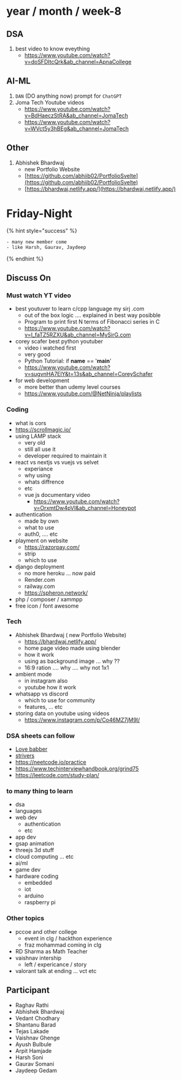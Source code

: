 # year / month / week-8

## DSA

1. best video to know eveything
   - https://www.youtube.com/watch?v=doSFDItcQrk&ab_channel=ApnaCollege


## AI-ML

1. `DAN` (DO anything now) prompt for `ChatGPT`
2. Joma Tech Youtube videos
	- https://www.youtube.com/watch?v=BdHaeczStRA&ab_channel=JomaTech
	- https://www.youtube.com/watch?v=WVct5y3hBEg&ab_channel=JomaTech

## Other

1. Abhishek Bhardwaj
	- new Portfolio Website
	- [https://github.com/abhiib02/PortfolioSvelte](https://github.com/abhiib02/PortfolioSvelte)
	- [https://bhardwaj.netlify.app/](https://bhardwaj.netlify.app/)

# Friday-Night

{% hint style="success" %}
```markup
- many new member come
- like Harsh, Gaurav, Jaydeep
```
{% endhint %}

## Discuss On

### Must watch YT video

- best youtuver to learn c/cpp language my sirj .com
	- out of the box logic .... explained in best way posibble
	- Program to print first N terms of Fibonacci series in C
	- https://www.youtube.com/watch?v=I_faTZ5RZXU&ab_channel=MySirG.com
- corey scafer best python youtuber
  - video i watched first
  - very good
  - Python Tutorial: if __name__ == '__main__'
  - https://www.youtube.com/watch?v=sugvnHA7ElY&t=13s&ab_channel=CoreySchafer
- for web development
  - more better than udemy level courses
  - https://www.youtube.com/@NetNinja/playlists

### Coding

- what is cors
- https://scrollmagic.io/
- using LAMP stack
  - very old
  - still all use it
  - developer required to maintain it
- react vs nextjs vs vuejs vs selvet
	- experiance
	- why using
	- whats diffrence
	- etc
    - vue js documentary video
      - https://www.youtube.com/watch?v=OrxmtDw4pVI&ab_channel=Honeypot
- authentication
  - made by own
  - what to use
  - auth0, .... etc
- playment on website
  - https://razorpay.com/
  - strip
  - which to use
- django deployment
  - no more heroku ... now paid
  - Render.com
  - railway.com
  - https://spheron.network/
- php / composer / xammpp
- free icon / font awesome


### Tech

- Abhishek Bhardwaj ( new Portfolio Website)
  - https://bhardwaj.netlify.app/
  - home page video made using blender
  - how it work
  - using as background image ... why ??
  - 16:9 ration .... why .... why not 1x1
- ambient mode
  - in instagram also
  - youtube how it work
- whatsapp vs discord
  - which to use for community
  - features, ... etc
- storing data on youtube using videos
  - https://www.instagram.com/p/Co46MZ7jM9l/


### DSA sheets can follow
   - [Love babber](https://drive.google.com/file/d/1FMdN_OCfOI0iAeDlqswCiC2DZzD4nPsb/view)
   - [strivers](https://takeuforward.org/interviews/strivers-sde-sheet-top-coding-interview-problems/)
   - https://neetcode.io/practice
   - https://www.techinterviewhandbook.org/grind75
   - https://leetcode.com/study-plan/

### to many thing to learn

- dsa
- languages
- web dev
	- authentication
	- etc
- app dev
- gsap animation
- threejs 3d stuff
- cloud computing ... etc
- ai/ml
- game dev
- hardware coding
  - embedded
  - iot
  - arduino
  - raspberry pi

### Other topics

- pccoe and other college
  - event in clg / hackthon experience
  - fraz mohammad coming in clg
- RD Sharma as Math Teacher
- vaishnav intership
  - left / expericance / story
- valorant talk at ending ... vct etc


## Participant

- Raghav Rathi
- Abhishek Bhardwaj
- Vedant Chodhary
- Shantanu Barad
- Tejas Lakade
- Vaishnav Ghenge
- Ayush Bulbule
- Arpit Hamjade
- Harsh Soni
- Gaurav Somani
- Jaydeep Gedam
